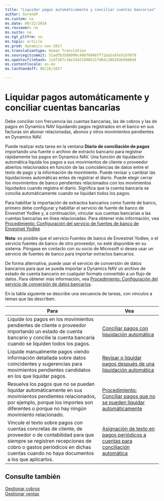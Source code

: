 ```yaml
---
title: "Liquidar pagos automáticamente y conciliar cuentas bancarias"
author: SorenGP
ms.custom: na
ms.date: 09/22/2016
ms.reviewer: na
ms.suite: na
ms.tgt_pltfrm: na
ms.topic: article
ms.prod: dynamics-nav-2017
ms.translationtype: Human Translation
ms.sourcegitcommit: 51adfb3588099c496f0946ff71da5c6fe518f070
ms.openlocfilehash: 11df387c16e19421090531fd03c209103b9989d9
ms.contentlocale: es-mx
ms.lasthandoff: 06/26/2017

---
```


# <a name="apply-payments-automatically-and-reconcile-bank-accounts"></a>Liquidar pagos automáticamente y conciliar cuentas bancarias
Debe conciliar con frecuencia las cuentas bancarias, las de cobros y las de pagos en Dynamics NAV liquidando pagos registrados en el banco en sus facturas sin abonar relacionadas, abonos y otros movimientos pendientes en Dynamics NAV.

Puede realizar esta tarea en la ventana **Diario de conciliación de pagos** importando una fuente o archivo de extracto bancario para registrar rápidamente los pagos en Dynamics NAV. Una función de liquidación automática liquida los pagos a sus movimientos de cliente o proveedor abiertos relacionados en función de las coincidencias de datos entre el texto de pago y la información de movimiento. Puede revisar y cambiar las liquidaciones automáticas entes de registrar el diario. Puede elegir cerrar los movimientos de banco pendientes relacionados con los movimientos liquidados cuando registra el diario. Significa que la cuenta bancaria se concilia automáticamente cuando se liquidan todos los pagos.

Para habilitar la importación de extractos bancarios como fuente de banco, primero debe configurar y habilitar el servicio de fuente de banco de Envestnet Yodlee y, a continuación, vincular sus cuentas bancarias a las cuentas bancarias en línea relacionadas. Para obtener más información, vea [Procedimiento: Configuración del servicio de fuentes de banco de Envestnet Yodlee](bank-how-setup-bank-statement-service.md)

**Nota**: es posible que el servicio Fuentes de banco de Envestnet Yodlee, o el servicio fuentes de banco de otro proveedor, no esté disponible en su sistema. Póngase en contacto con su socio de Microsoft si desea usar un servicio de fuentes de banco para importar extractos bancarios.

De forma alternativa, puede usar el servicio de conversión de datos bancarios para que se pueda importar a Dynamics NAV un archivo de estado de cuenta bancario en cualquier formato convertido a un flujo de datos. Para obtener más información, vea [Procedimiento: Configuración del servicio de conversión de datos bancarios](bank-how-setup-bank-data-conversion-service.md).

En la tabla siguiente se describe una secuencia de tareas, con vínculos a temas que las describen.

|Para |Vea |
|---|----|
|Liquide los pagos en los movimientos pendientes de cliente o proveedor importando un estado de cuenta bancario y concilie la cuenta bancaria cuando se liquiden todos los pagos. | [Conciliar pagos con liquidación automática](receivables-how-reconcile-payments-auto-application.md) |
|Liquide manualmente pagos viendo información detallada sobre datos coincidentes y sugerencias para movimientos pendientes candidatos en los que liquidar pagos. | [Revisar o liquidar pagos después de una liquidación automática](receivables-how-review-apply-payments-auto-application.md)
|Resuelva los pagos que no se puedan liquidar automáticamente en sus movimientos pendientes relacionados, por ejemplo, porque los importes son diferentes o porque no hay ningún movimiento relacionado. | [Procedimiento: Conciliar pagos que no se pueden liquidar automáticamente](receivables-how-reconcile-payments-cannot-apply-auto.md)
|Vincule el texto sobre pagos con cuentas concretas de cliente, de proveedor o de contabilidad para que siempre se registren recepciones de cobro o gastos periódicos en dichas cuentas cuando no haya documentos a los que aplicarlos.| [Asignación de texto en pagos periódicos a cuentas para conciliación automática](receivables-how-map-text-recurring-payments-accounts-auto-reconcilliation.md)|

## <a name="see-also"></a>Consulte también
[Gestionar cobros](receivables-manage-receivables.md)  
[Gestionar ventas](sales-manage-sales.md)


